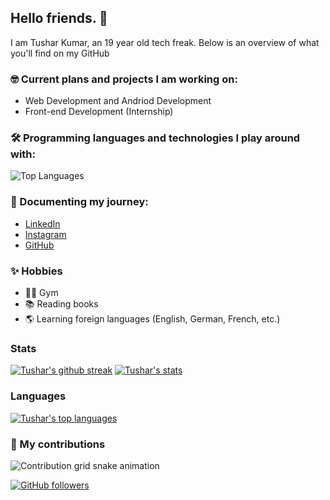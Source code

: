 ## Hello friends. 🚀

I am Tushar Kumar, an 19 year old tech freak. Below is an overview of what you'll find on my GitHub

### 🤓 Current plans and projects I am working on:

- Web Development and Andriod Development
- Front-end Development (Internship)

### 🛠 Programming languages and technologies I play around with:
![Top Languages](https://github-profile-summary-cards.vercel.app/api/cards/most-commit-language?username=tushar0907&theme=tokyonight)


### 🦾 Documenting my journey:
- <a href="https://www.linkedin.com/in/tushar-kumar-9b0b91225/">LinkedIn</a>
- <a href="https://www.instagram.com/tusshar2707/">Instagram</a>
- <a href="https://github.com/tushar0907">GitHub</a>

### ✨ Hobbies
- 🏃‍♀️ Gym
- 📚 Reading books
- 🌎 Learning foreign languages (English, German, French, etc.)

### Stats
[![Tushar's github streak](https://github-readme-streak-stats.herokuapp.com/?user=tushar0907&theme=tokyonight)](https://github.com/tushar0907/github-readme-streak-stats)
[![Tushar's stats](https://github-readme-stats.vercel.app/api?username=tushar0907&langs_count=3&layout=compact&show_icons=true&theme=tokyonight&count_private=true&include_all_commits=true)](https://github.com/tushar0907/github-readme-stats)

### Languages
[![Tushar's top languages](https://github-readme-stats.vercel.app/api/top-langs/?username=tushar0907&theme=tokyonight)](https://github.com/tushar0907/github-readme-stats)

### 🚀 My contributions
![Contribution grid snake animation](https://raw.githubusercontent.com/tushar0907l/tushar0907/output/github-contribution-grid-snake.svg)

[![GitHub followers](https://img.shields.io/github/followers/tushar0907.svg?style=social&label=Follow&maxAge=2592000)](https://github.com/tushar0907?tab=followers)
